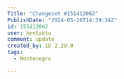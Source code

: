 ```yaml
---
Title: "Changeset #151412062"
PublishDate: "2024-05-16T14:39:34Z"
id: 151412062
user: kentakta
comment: update
created_by: iD 2.29.0
tags:
  - Montenegro

---
```

